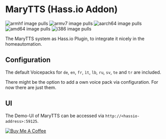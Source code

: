 # MaryTTS (Hass.io Addon)
![armhf image pulls](https://img.shields.io/docker/pulls/poeschl/hassio-marytts-armhf?label=docker%20pulls%20%28armhf%29)
![armv7 image pulls](https://img.shields.io/docker/pulls/poeschl/hassio-marytts-armv7?label=docker%20pulls%20%28armv7%29)
![aarch64 image pulls](https://img.shields.io/docker/pulls/poeschl/hassio-marytts-aarch64?label=docker%20pulls%20%28aarch64%29)
![amd64 image pulls](https://img.shields.io/docker/pulls/poeschl/hassio-marytts-amd64?label=docker%20pulls%20%28amd64%29)
![i386 image pulls](https://img.shields.io/docker/pulls/poeschl/hassio-marytts-i386?label=docker%20pulls%20%28i386%29)

The MaryTTS system as Hass.io Plugin, to integrate it nicely in the homeautomation. 

## Configuration

The default Voicepacks for `de`, `en`, `fr`, `ìt`, `lb`, `ru`, `sv`, `te` and `tr` are included.

There might be the option to add a own voice pack via configuration. For now there are just them.

## UI

The Demo-UI of MaryTTS can be accessed via `http://<hassio-address>:59125`.

[![Buy Me A Coffee](https://bmc-cdn.nyc3.digitaloceanspaces.com/BMC-button-images/custom_images/orange_img.png)](https://www.buymeacoffee.com/Poeschl)
